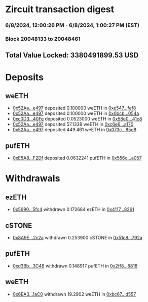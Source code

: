 # Zircuit transaction digest
### 6/8/2024, 12:00:26 PM - 6/8/2024, 1:00:27 PM (EST)
### Block 20048133 to 20048461

## Total Value Locked: 3380491899.53 USD

# Deposits
## weETH
- [0x52Aa...e497](https://etherscan.io/address/0x52Aa899454998Be5b000Ad077a46Bbe360F4e497) deposited 0.100000 weETH in [0xe547...fef8](https://etherscan.io/tx/0x52Aa899454998Be5b000Ad077a46Bbe360F4e497)
- [0x52Aa...e497](https://etherscan.io/address/0x52Aa899454998Be5b000Ad077a46Bbe360F4e497) deposited 0.100000 weETH in [0x0bcb...054a](https://etherscan.io/tx/0x52Aa899454998Be5b000Ad077a46Bbe360F4e497)
- [0xc0D3...40Fe](https://etherscan.io/address/0xc0D341fd4795e2c1CAf074F8AB4c3D47eAa140Fe) deposited 0.0523000 weETH in [0x58e0...41c8](https://etherscan.io/tx/0xc0D341fd4795e2c1CAf074F8AB4c3D47eAa140Fe)
- [0x52Aa...e497](https://etherscan.io/address/0x52Aa899454998Be5b000Ad077a46Bbe360F4e497) deposited 57.1338 weETH in [0xc6e6...a170](https://etherscan.io/tx/0x52Aa899454998Be5b000Ad077a46Bbe360F4e497)
- [0x52Aa...e497](https://etherscan.io/address/0x52Aa899454998Be5b000Ad077a46Bbe360F4e497) deposited 449.461 weETH in [0x073c...85d8](https://etherscan.io/tx/0x52Aa899454998Be5b000Ad077a46Bbe360F4e497)
## pufETH
- [0xE5A8...F2Df](https://etherscan.io/address/0xE5A8abdea68D5b7910E769C8180155e1745aF2Df) deposited 0.0632241 pufETH in [0x556c...a057](https://etherscan.io/tx/0xE5A8abdea68D5b7910E769C8180155e1745aF2Df)
# Withdrawals
## ezETH
- [0x5690...5fc4](https://etherscan.io/address/0x569046e3C18424280FC87a04DedfCd525E805fc4) withdrawn 0.172684 ezETH in [0x4117...8361](https://etherscan.io/tx/0x569046e3C18424280FC87a04DedfCd525E805fc4)
## cSTONE
- [0x8A9E...2c2a](https://etherscan.io/address/0x8A9E8cBAd62639a61939cD86AeA89A51f7212c2a) withdrawn 0.253900 cSTONE in [0x51c8...792a](https://etherscan.io/tx/0x8A9E8cBAd62639a61939cD86AeA89A51f7212c2a)
## pufETH
- [0xd3Bb...3C48](https://etherscan.io/address/0xd3Bbf5209263f811f9d39728d499B00f78f13C48) withdrawn 0.148917 pufETH in [0x2ff8...8818](https://etherscan.io/tx/0xd3Bbf5209263f811f9d39728d499B00f78f13C48)
## weETH
- [0x6EA3...1aC0](https://etherscan.io/address/0x6EA357Ea322b187c677190bd3178E23439971aC0) withdrawn 19.2902 weETH in [0xbc67...d557](https://etherscan.io/tx/0x6EA357Ea322b187c677190bd3178E23439971aC0)
